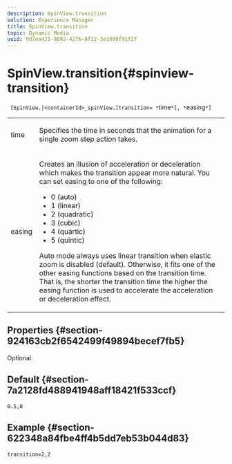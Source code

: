 ```yaml
---
description: SpinView.transition
solution: Experience Manager
title: SpinView.transition
topic: Dynamic Media
uuid: 9d7ea421-9892-4276-8f22-3e1099f91f2f
---
```


# SpinView.transition{#spinview-transition}

 ` [SpinView.|<containerId>_spinView.]transition= *`time`*[, *`easing`*]`

<table id="table_9E7BB12BF371419F88DD4D24EF04632C"> 
 <tbody> 
  <tr> 
   <td colname="col1"> <p> <span class="codeph"><span class="varname"> time</span></span> </p> </td> 
   <td colname="col2"> <p> Specifies the time in seconds that the animation for a single zoom step action takes. </p> </td> 
  </tr> 
  <tr> 
   <td colname="col1"> <p> <span class="codeph"><span class="varname"> easing</span></span> </p> </td> 
   <td colname="col2"> <p> Creates an illusion of acceleration or deceleration which makes the transition appear more natural. You can set easing to one of the following: </p> <p> 
     <ul id="ul_DA0D1CF2F2484410BFCCACA86661702E"> 
      <li id="li_93A2D53A53314D9594CEDC9EB20381D4">0 (auto) </li> 
      <li id="li_AD6A1F03DE544959BC4AA0DD97494F8C"> 1 (linear) </li> 
      <li id="li_816A3CE796E3415B9650DDA204412A6A"> 2 (quadratic) </li> 
      <li id="li_EF00BF6CA2AA48FEB54015FFBA9F8DD4"> 3 (cubic) </li> 
      <li id="li_F3CB7F0821AF489C84A0CA155F5031A2"> 4 (quartic) </li> 
      <li id="li_F5B844DAF4CC453CA58BF09A660D139F"> 5 (quintic) </li> 
     </ul> </p> <p>Auto mode always uses linear transition when elastic zoom is disabled (default). Otherwise, it fits one of the other easing functions based on the transition time. That is, the shorter the transition time the higher the easing function is used to accelerate the acceleration or deceleration effect. </p> </td> 
  </tr> 
 </tbody> 
</table>

## Properties {#section-924163cb2f6542499f49894becef7fb5}

Optional.

## Default {#section-7a2128fd488941948aff18421f533ccf}

`0.5,0`

## Example {#section-622348a84fbe4ff4b5dd7eb53b044d83}

`transition=2,2` 
